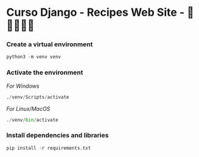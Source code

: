 # Curso Django - Recipes Web Site - 🐍🌭🍟🍔🍕

### Create a virtual environment

~~~python 
python3 -m venv venv
~~~

### Activate the environment
_For Windows_
~~~python 
./venv/Scripts/activate
~~~
_For Linux/MacOS_
~~~python 
./venv/bin/activate
~~~
### Install dependencies and libraries
~~~python 
pip install -r requirements.txt
~~~
